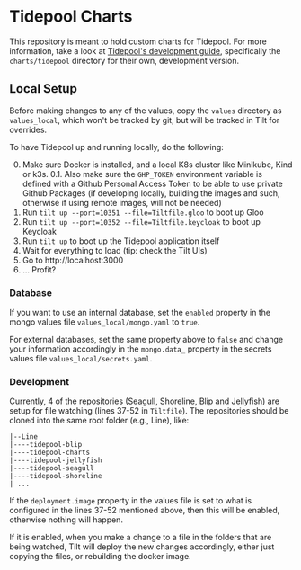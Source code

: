 # Tidepool Charts

This repository is meant to hold custom charts for Tidepool. For more information, take a look at [Tidepool's development guide](https://github.com/tidepool-org/development), specifically the `charts/tidepool` directory for their own, development version.

## Local Setup

Before making changes to any of the values, copy the `values` directory as `values_local`, which won't be tracked by git, but will be tracked in Tilt for overrides. 

To have Tidepool up and running locally, do the following:

0. Make sure Docker is installed, and a local K8s cluster like Minikube, Kind or k3s.
    0.1. Also make sure the `GHP_TOKEN` environment variable is defined with a Github Personal Access Token to be able to use private Github Packages (if developing locally, building the images and such, otherwise if using remote images, will not be needed)
1. Run `tilt up --port=10351 --file=Tiltfile.gloo` to boot up Gloo
2. Run `tilt up --port=10352 --file=Tiltfile.keycloak` to boot up Keycloak
3. Run `tilt up` to boot up the Tidepool application itself
4. Wait for everything to load (tip: check the Tilt UIs)
5. Go to http://localhost:3000
6. ... Profit?

### Database
If you want to use an internal database, set the `enabled` property in the mongo values file `values_local/mongo.yaml` to `true`.

For external databases, set the same property above to `false` and change your information accordingly in the `mongo.data_` property in the secrets values file `values_local/secrets.yaml`.

### Development
Currently, 4 of the repositories (Seagull, Shoreline, Blip and Jellyfish) are setup for file watching (lines 37-52 in `Tiltfile`). The repositories should be cloned into the same root folder (e.g., Line), like:
```
|--Line
|----tidepool-blip
|----tidepool-charts
|----tidepool-jellyfish
|----tidepool-seagull
|----tidepool-shoreline
| ...
```
If the `deployment.image` property in the values file is set to what is configured in the lines 37-52 mentioned above, then this will be enabled, otherwise nothing will happen.

If it is enabled, when you make a change to a file in the folders that are being watched, Tilt will deploy the new changes accordingly, either just copying the files, or rebuilding the docker image.
